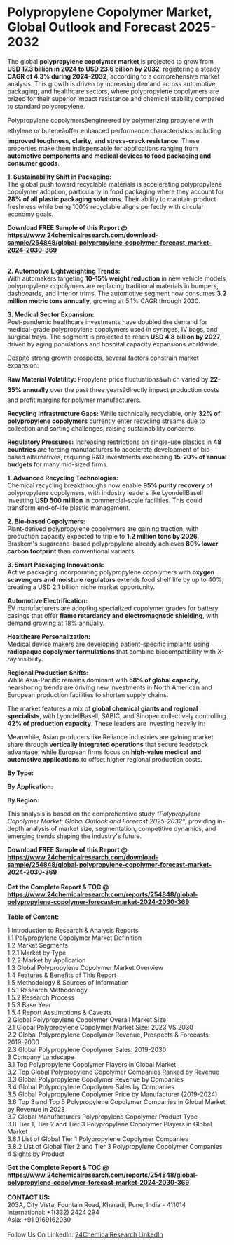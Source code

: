 <h1>Polypropylene Copolymer Market, Global Outlook and Forecast 2025-2032</h1><p>The global <strong>polypropylene copolymer market</strong> is projected to grow from <strong>USD 17.3 billion in 2024 to USD 23.6 billion by 2032</strong>, registering a steady <strong>CAGR of 4.3% during 2024-2032</strong>, according to a comprehensive market analysis. This growth is driven by increasing demand across automotive, packaging, and healthcare sectors, where polypropylene copolymers are prized for their superior impact resistance and chemical stability compared to standard polypropylene.</p><p>Polypropylene copolymersâengineered by polymerizing propylene with ethylene or buteneâoffer enhanced performance characteristics including <strong>improved toughness, clarity, and stress-crack resistance</strong>. These properties make them indispensable for applications ranging from <strong>automotive components and medical devices to food packaging and consumer goods</strong>.</p><p><strong>1. Sustainability Shift in Packaging:</strong><br>
The global push toward recyclable materials is accelerating polypropylene copolymer adoption, particularly in food packaging where they account for <strong>28% of all plastic packaging solutions</strong>. Their ability to maintain product freshness while being 100% recyclable aligns perfectly with circular economy goals.</p><div><b>Download FREE Sample of this Report @ 
            <a href="https://www.24chemicalresearch.com/download-sample/254848/global-polypropylene-copolymer-forecast-market-2024-2030-369">
            https://www.24chemicalresearch.com/download-sample/254848/global-polypropylene-copolymer-forecast-market-2024-2030-369</a></b></div><br><p><strong>2. Automotive Lightweighting Trends:</strong><br>
With automakers targeting <strong>10-15% weight reduction</strong> in new vehicle models, polypropylene copolymers are replacing traditional materials in bumpers, dashboards, and interior trims. The automotive segment now consumes <strong>3.2 million metric tons annually</strong>, growing at 5.1% CAGR through 2030.</p><p><strong>3. Medical Sector Expansion:</strong><br>
Post-pandemic healthcare investments have doubled the demand for medical-grade polypropylene copolymers used in syringes, IV bags, and surgical trays. The segment is projected to reach <strong>USD 4.8 billion by 2027</strong>, driven by aging populations and hospital capacity expansions worldwide.</p><p>Despite strong growth prospects, several factors constrain market expansion:</p><p><strong>Raw Material Volatility:</strong> Propylene price fluctuationsâwhich varied by <strong>22-35% annually</strong> over the past three yearsâdirectly impact production costs and profit margins for polymer manufacturers.</p><p><strong>Recycling Infrastructure Gaps:</strong> While technically recyclable, only <strong>32% of polypropylene copolymers</strong> currently enter recycling streams due to collection and sorting challenges, raising sustainability concerns.</p><p><strong>Regulatory Pressures:</strong> Increasing restrictions on single-use plastics in <strong>48 countries</strong> are forcing manufacturers to accelerate development of bio-based alternatives, requiring R&amp;D investments exceeding <strong>15-20% of annual budgets</strong> for many mid-sized firms.</p><p><strong>1. Advanced Recycling Technologies:</strong><br>
Chemical recycling breakthroughs now enable <strong>95% purity recovery</strong> of polypropylene copolymers, with industry leaders like LyondellBasell investing <strong>USD 500 million</strong> in commercial-scale facilities. This could transform end-of-life plastic management.</p><p><strong>2. Bio-based Copolymers:</strong><br>
Plant-derived polypropylene copolymers are gaining traction, with production capacity expected to triple to <strong>1.2 million tons by 2026</strong>. Braskem's sugarcane-based polypropylene already achieves <strong>80% lower carbon footprint</strong> than conventional variants.</p><p><strong>3. Smart Packaging Innovations:</strong><br>
Active packaging incorporating polypropylene copolymers with <strong>oxygen scavengers and moisture regulators</strong> extends food shelf life by up to 40%, creating a USD 2.1 billion niche market opportunity.</p><p><strong>Automotive Electrification:</strong><br>
	EV manufacturers are adopting specialized copolymer grades for battery casings that offer <strong>flame retardancy and electromagnetic shielding</strong>, with demand growing at 18% annually.</p><p><strong>Healthcare Personalization:</strong><br>
	Medical device makers are developing patient-specific implants using <strong>radiopaque copolymer formulations</strong> that combine biocompatibility with X-ray visibility.</p><p><strong>Regional Production Shifts:</strong><br>
	While Asia-Pacific remains dominant with <strong>58% of global capacity</strong>, nearshoring trends are driving new investments in North American and European production facilities to shorten supply chains.</p><p>The market features a mix of <strong>global chemical giants and regional specialists</strong>, with LyondellBasell, SABIC, and Sinopec collectively controlling <strong>42% of production capacity</strong>. These leaders are investing heavily in:
</p><p>Meanwhile, Asian producers like Reliance Industries are gaining market share through <strong>vertically integrated operations</strong> that secure feedstock advantage, while European firms focus on <strong>high-value medical and automotive applications</strong> to offset higher regional production costs.</p><p><strong>By Type:</strong></p><p><strong>By Application:</strong></p><p><strong>By Region:</strong></p><p>This analysis is based on the comprehensive study <em>"Polypropylene Copolymer Market: Global Outlook and Forecast 2025-2032"</em>, providing in-depth analysis of market size, segmentation, competitive dynamics, and emerging trends shaping the industry's future.</p><div><b>Download FREE Sample of this Report @ 
            <a href="https://www.24chemicalresearch.com/download-sample/254848/global-polypropylene-copolymer-forecast-market-2024-2030-369">
            https://www.24chemicalresearch.com/download-sample/254848/global-polypropylene-copolymer-forecast-market-2024-2030-369</a></b></div><br><div><b>Get the Complete Report & TOC @ 
            <a href="https://www.24chemicalresearch.com/reports/254848/global-polypropylene-copolymer-forecast-market-2024-2030-369">
            https://www.24chemicalresearch.com/reports/254848/global-polypropylene-copolymer-forecast-market-2024-2030-369</a></b></div><br>
            <b>Table of Content:</b><p>1 Introduction to Research & Analysis Reports<br />
    1.1 Polypropylene Copolymer Market Definition<br />
    1.2 Market Segments<br />
        1.2.1 Market by Type<br />
        1.2.2 Market by Application<br />
    1.3 Global Polypropylene Copolymer Market Overview<br />
    1.4 Features & Benefits of This Report<br />
    1.5 Methodology & Sources of Information<br />
        1.5.1 Research Methodology<br />
        1.5.2 Research Process<br />
        1.5.3 Base Year<br />
        1.5.4 Report Assumptions & Caveats<br />
2 Global Polypropylene Copolymer Overall Market Size<br />
    2.1 Global Polypropylene Copolymer Market Size: 2023 VS 2030<br />
    2.2 Global Polypropylene Copolymer Revenue, Prospects & Forecasts: 2019-2030<br />
    2.3 Global Polypropylene Copolymer Sales: 2019-2030<br />
3 Company Landscape<br />
    3.1 Top Polypropylene Copolymer Players in Global Market<br />
    3.2 Top Global Polypropylene Copolymer Companies Ranked by Revenue<br />
    3.3 Global Polypropylene Copolymer Revenue by Companies<br />
    3.4 Global Polypropylene Copolymer Sales by Companies<br />
    3.5 Global Polypropylene Copolymer Price by Manufacturer (2019-2024)<br />
    3.6 Top 3 and Top 5 Polypropylene Copolymer Companies in Global Market, by Revenue in 2023<br />
    3.7 Global Manufacturers Polypropylene Copolymer Product Type<br />
    3.8 Tier 1, Tier 2 and Tier 3 Polypropylene Copolymer Players in Global Market<br />
        3.8.1 List of Global Tier 1 Polypropylene Copolymer Companies<br />
        3.8.2 List of Global Tier 2 and Tier 3 Polypropylene Copolymer Companies<br />
4 Sights by Product</p><div><b>Get the Complete Report & TOC @ 
            <a href="https://www.24chemicalresearch.com/reports/254848/global-polypropylene-copolymer-forecast-market-2024-2030-369">
            https://www.24chemicalresearch.com/reports/254848/global-polypropylene-copolymer-forecast-market-2024-2030-369</a></b></div><br><b>CONTACT US:</b><br>
            203A, City Vista, Fountain Road, Kharadi, Pune, India - 411014<br>
            International: +1(332) 2424 294<br>
            Asia: +91 9169162030 <br><br>
            Follow Us On LinkedIn: <a href="https://www.linkedin.com/company/24chemicalresearch/">24ChemicalResearch LinkedIn</a>